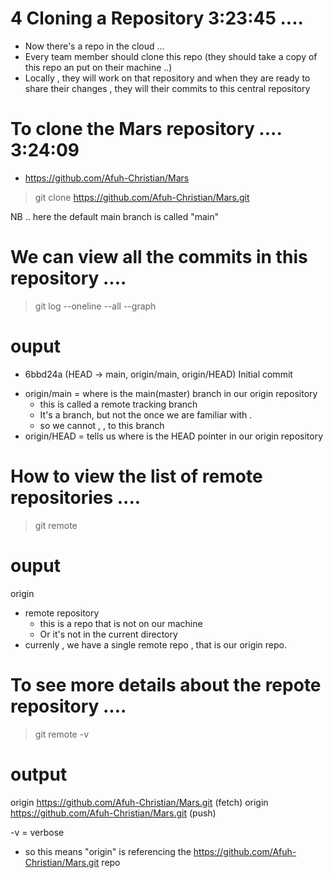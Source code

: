 # 4 Cloning a Repository   3:23:45              .... 

- Now there's a repo in the cloud ... 
- Every team member should clone this repo (they should take a copy of this repo an put on their machine ..)
- Locally , they will work on that repository and when they are ready to share their changes , they will <push> their commits to this central repository



# To clone the Mars repository .... 3:24:09 

- https://github.com/Afuh-Christian/Mars


> git clone https://github.com/Afuh-Christian/Mars.git


NB .. here the default main branch is called "main"


# We can view all the commits in this repository .... 

> git log --oneline --all --graph
# ouput 
* 6bbd24a (HEAD -> main, origin/main, origin/HEAD) Initial commit



-  origin/main = where is the main(master) branch in our origin repository 
    - this is called a remote tracking branch 
    - It's a branch, but not the once we are familiar with .
    - so we cannot <checkout> , <commit> , <switch> to this branch
- origin/HEAD = tells us where is the HEAD pointer in our origin repository






# How to view the list of remote repositories .... 

> git remote 
# ouput 
origin



- remote repository 
    - this is a repo that is not on our machine
    - Or it's not in the current directory
- currenly , we have a single remote repo , that is our origin repo. 


# To see more details about the repote repository .... 

> git remote -v 
# output 
origin  https://github.com/Afuh-Christian/Mars.git (fetch)
origin  https://github.com/Afuh-Christian/Mars.git (push)


-v = verbose 


- so this means "origin" is referencing the  https://github.com/Afuh-Christian/Mars.git repo

